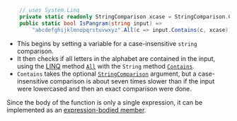 ```csharp
    // uses System.Linq
    private static readonly StringComparison xcase = StringComparison.CurrentCultureIgnoreCase;
    public static bool IsPangram(string input) =>
        "abcdefghijklmnopqrstuvwxyz".All(c => input.Contains(c, xcase));
```

- This begins by setting a variable for a case-insensitive `string` comparison.
- It then checks if all letters in the alphabet are contained in the input,
using the [LINQ][linq] method [`All`][all] with the `String` method [`Contains`][contains].
- `Contains` takes the optional [`StringComparison`][stringcomparison] argument,
but a case-insensitive comparison is about seven times slower than if the input were lowercased and then an exact comparison were done.

Since the body of the function is only a single expression, it can be implemented as an [expression-bodied member][expression-bodied-member].

[linq]: https://learn.microsoft.com/en-us/dotnet/csharp/programming-guide/concepts/linq/
[all]: https://learn.microsoft.com/en-us/dotnet/api/system.linq.enumerable.all
[contains]: https://learn.microsoft.com/en-us/dotnet/api/system.string.contains
[stringcomparison]: https://learn.microsoft.com/en-us/dotnet/api/system.stringcomparison
[expression-bodied-member]: https://learn.microsoft.com/en-us/dotnet/csharp/programming-guide/statements-expressions-operators/expression-bodied-members
